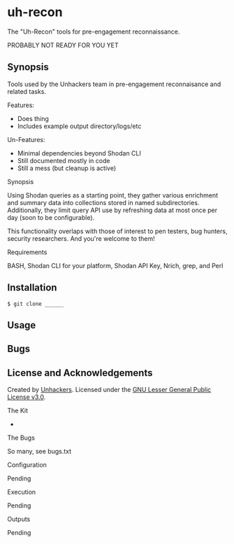 # uh-recon

The "Uh-Recon" tools for pre-engagement reconnaissance.

PROBABLY NOT READY FOR YOU YET

## Synopsis
Tools used by the Unhackers team in pre-engagement reconnaisance and related tasks. 

Features:
* Does thing
* Includes example output directory/logs/etc

Un-Features:
* Minimal dependencies beyond Shodan CLI
* Still documented mostly in code
* Still a mess (but cleanup is active)

Synopsis


Using Shodan 
queries as a starting point, they gather various enrichment 
and summary data into collections stored in named subdirectories.
Additionally, they limit query API use by refreshing data at most 
once per day (soon to be configurable).

This functionality overlaps with those of interest to pen testers, 
bug hunters, security researchers. And you're welcome to them!

Requirements

BASH, Shodan CLI for your platform, Shodan API Key, Nrich, grep, and Perl

## Installation

```console
$ git clone ______
```

## Usage

## Bugs

## License and Acknowledgements

Created by [Unhackers](https://unhackers.net/).
Licensed under the [GNU Lesser General Public License v3.0](LICENSE).

The Kit

  -

The Bugs
  
  So many, see bugs.txt

Configuration

  Pending

Execution

  Pending

Outputs

  Pending


